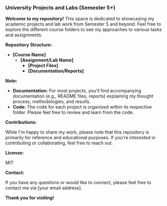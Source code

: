 ### **University Projects and Labs (Semester 5+)**

**Welcome to my repository!** This space is dedicated to showcasing my academic projects and lab work from Semester 5 and beyond. Feel free to explore the different course folders to see my approaches to various tasks and assignments.

**Repository Structure:**

* **[Course Name]**
  * **[Assignment/Lab Name]**
    * **[Project Files]**
    * **[Documentation/Reports]**

**Note:**

* **Documentation:** For most projects, you'll find accompanying documentation (e.g., README files, reports) explaining my thought process, methodologies, and results.
* **Code:** The code for each project is organized within its respective folder. Please feel free to review and learn from the code.

**Contributions:**

While I'm happy to share my work, please note that this repository is primarily for reference and educational purposes. If you're interested in contributing or collaborating, feel free to reach out.

**License:**

MIT

**Contact:**

If you have any questions or would like to connect, please feel free to contact me via [your email address].

**Thank you for visiting!**
